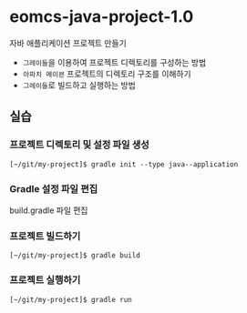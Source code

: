 # eomcs-java-project-1.0

자바 애플리케이션 프로젝트 만들기

- `그레이들`을 이용하여 프로젝트 디렉토리를 구성하는 방법
- `아파치 메이븐` 프로젝트의 디렉토리 구조를 이해하기
- `그레이들`로 빌드하고 실행하는 방법

## 실습

### 프로젝트 디렉토리 및 설정 파일 생성
```
[~/git/my-project]$ gradle init --type java--application
```

### Gradle 설정 파일 편집

build.gradle 파일 편집

### 프로젝트 빌드하기

```
[~/git/my-project]$ gradle build
```

### 프로젝트 실행하기

```
[~/git/my-project]$ gradle run
```